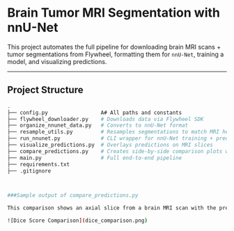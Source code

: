 # Brain Tumor MRI Segmentation with nnU-Net

This project automates the full pipeline for downloading brain MRI scans + tumor segmentations from Flywheel, formatting them for `nnU-Net`, training a model, and visualizing predictions.

---

## Project Structure

```bash
.
├── config.py                 A# All paths and constants
├── flywheel_downloader.py    # Downloads data via Flywheel SDK
├── organize_nnunet_data.py   # Converts to nnU-Net format
├── resample_utils.py         # Resamples segmentations to match MRI headers
├── run_nnunet.py             # CLI wrapper for nnU-Net training + prediction
├── visualize_predictions.py  # Overlays predictions on MRI slices
├── compare_predictions.py    # Creates side-by-side comparison plots w/ Dice scores
├── main.py                   # Full end-to-end pipeline
├── requirements.txt
├── .gitignore



###Sample output of compare_predictions.py

This comparison shows an axial slice from a brain MRI scan with the predicted tumor segmentation (right) alongside the annotated ground truth (left). The Dice similarity coefficient quantifies overlap accuracy.

![Dice Score Comparison](dice_comparison.png)
